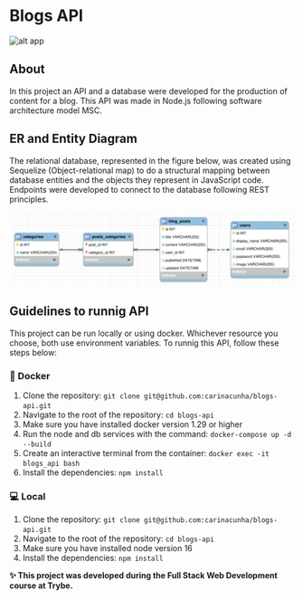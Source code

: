 # Blogs API #

![alt app](https://www.blogger.com/about/img/social/facebook-1200x630.jpg "img")

## About ##

In this project an API and a database were developed for the production of content for a blog. This API was made in Node.js following software architecture model MSC. 

## ER and Entity Diagram ##

The relational database, represented in the figure below, was created using Sequelize (Object-relational map) to do a structural mapping between database entities and the objects they represent in JavaScript code. Endpoints were developed to connect to the database following REST principles.

![alt Relational database](db.png "Relational database of Blog API")

## Guidelines to runnig API ##

This project can be run locally or using docker. Whichever resource you choose, both use environment variables. To runnig this API, follow these steps below:

### :whale: Docker ###

1. Clone the repository: ```git clone git@github.com:carinacunha/blogs-api.git```
2. Navigate to the root of the repository: ```cd blogs-api```
3. Make sure you have installed docker version 1.29 or higher
4. Run the node and db services with the command: ```docker-compose up -d --build```
5. Create an interactive terminal from the container: ```docker exec -it blogs_api bash```
6. Install the dependencies: ```npm install```

### :computer: Local ###

1. Clone the repository: ```git clone git@github.com:carinacunha/blogs-api.git```
2. Navigate to the root of the repository: ```cd blogs-api```
3. Make sure you have installed node version 16
4. Install the dependencies: ```npm install```

**✨ This project was developed during the Full Stack Web Development course at Trybe.**
